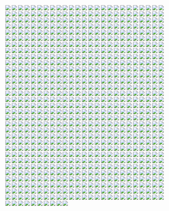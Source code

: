 
![](https://icanig.org/pro-study-packs/projects/SFM/SFM_Page_001.jpg)
![](https://icanig.org/pro-study-packs/projects/SFM/SFM_Page_002.jpg)
![](https://icanig.org/pro-study-packs/projects/SFM/SFM_Page_003.jpg)
![](https://icanig.org/pro-study-packs/projects/SFM/SFM_Page_004.jpg)
![](https://icanig.org/pro-study-packs/projects/SFM/SFM_Page_005.jpg)
![](https://icanig.org/pro-study-packs/projects/SFM/SFM_Page_006.jpg)
![](https://icanig.org/pro-study-packs/projects/SFM/SFM_Page_007.jpg)
![](https://icanig.org/pro-study-packs/projects/SFM/SFM_Page_008.jpg)
![](https://icanig.org/pro-study-packs/projects/SFM/SFM_Page_009.jpg)
![](https://icanig.org/pro-study-packs/projects/SFM/SFM_Page_010.jpg)
![](https://icanig.org/pro-study-packs/projects/SFM/SFM_Page_011.jpg)
![](https://icanig.org/pro-study-packs/projects/SFM/SFM_Page_012.jpg)
![](https://icanig.org/pro-study-packs/projects/SFM/SFM_Page_013.jpg)
![](https://icanig.org/pro-study-packs/projects/SFM/SFM_Page_014.jpg)
![](https://icanig.org/pro-study-packs/projects/SFM/SFM_Page_015.jpg)
![](https://icanig.org/pro-study-packs/projects/SFM/SFM_Page_016.jpg)
![](https://icanig.org/pro-study-packs/projects/SFM/SFM_Page_017.jpg)
![](https://icanig.org/pro-study-packs/projects/SFM/SFM_Page_018.jpg)
![](https://icanig.org/pro-study-packs/projects/SFM/SFM_Page_019.jpg)
![](https://icanig.org/pro-study-packs/projects/SFM/SFM_Page_020.jpg)
![](https://icanig.org/pro-study-packs/projects/SFM/SFM_Page_021.jpg)
![](https://icanig.org/pro-study-packs/projects/SFM/SFM_Page_022.jpg)
![](https://icanig.org/pro-study-packs/projects/SFM/SFM_Page_023.jpg)
![](https://icanig.org/pro-study-packs/projects/SFM/SFM_Page_024.jpg)
![](https://icanig.org/pro-study-packs/projects/SFM/SFM_Page_025.jpg)
![](https://icanig.org/pro-study-packs/projects/SFM/SFM_Page_026.jpg)
![](https://icanig.org/pro-study-packs/projects/SFM/SFM_Page_027.jpg)
![](https://icanig.org/pro-study-packs/projects/SFM/SFM_Page_028.jpg)
![](https://icanig.org/pro-study-packs/projects/SFM/SFM_Page_029.jpg)
![](https://icanig.org/pro-study-packs/projects/SFM/SFM_Page_030.jpg)
![](https://icanig.org/pro-study-packs/projects/SFM/SFM_Page_031.jpg)
![](https://icanig.org/pro-study-packs/projects/SFM/SFM_Page_032.jpg)
![](https://icanig.org/pro-study-packs/projects/SFM/SFM_Page_033.jpg)
![](https://icanig.org/pro-study-packs/projects/SFM/SFM_Page_034.jpg)
![](https://icanig.org/pro-study-packs/projects/SFM/SFM_Page_035.jpg)
![](https://icanig.org/pro-study-packs/projects/SFM/SFM_Page_036.jpg)
![](https://icanig.org/pro-study-packs/projects/SFM/SFM_Page_037.jpg)
![](https://icanig.org/pro-study-packs/projects/SFM/SFM_Page_038.jpg)
![](https://icanig.org/pro-study-packs/projects/SFM/SFM_Page_039.jpg)
![](https://icanig.org/pro-study-packs/projects/SFM/SFM_Page_040.jpg)
![](https://icanig.org/pro-study-packs/projects/SFM/SFM_Page_041.jpg)
![](https://icanig.org/pro-study-packs/projects/SFM/SFM_Page_042.jpg)
![](https://icanig.org/pro-study-packs/projects/SFM/SFM_Page_043.jpg)
![](https://icanig.org/pro-study-packs/projects/SFM/SFM_Page_044.jpg)
![](https://icanig.org/pro-study-packs/projects/SFM/SFM_Page_045.jpg)
![](https://icanig.org/pro-study-packs/projects/SFM/SFM_Page_046.jpg)
![](https://icanig.org/pro-study-packs/projects/SFM/SFM_Page_047.jpg)
![](https://icanig.org/pro-study-packs/projects/SFM/SFM_Page_048.jpg)
![](https://icanig.org/pro-study-packs/projects/SFM/SFM_Page_049.jpg)
![](https://icanig.org/pro-study-packs/projects/SFM/SFM_Page_050.jpg)
![](https://icanig.org/pro-study-packs/projects/SFM/SFM_Page_051.jpg)
![](https://icanig.org/pro-study-packs/projects/SFM/SFM_Page_052.jpg)
![](https://icanig.org/pro-study-packs/projects/SFM/SFM_Page_053.jpg)
![](https://icanig.org/pro-study-packs/projects/SFM/SFM_Page_054.jpg)
![](https://icanig.org/pro-study-packs/projects/SFM/SFM_Page_055.jpg)
![](https://icanig.org/pro-study-packs/projects/SFM/SFM_Page_056.jpg)
![](https://icanig.org/pro-study-packs/projects/SFM/SFM_Page_057.jpg)
![](https://icanig.org/pro-study-packs/projects/SFM/SFM_Page_058.jpg)
![](https://icanig.org/pro-study-packs/projects/SFM/SFM_Page_059.jpg)
![](https://icanig.org/pro-study-packs/projects/SFM/SFM_Page_060.jpg)
![](https://icanig.org/pro-study-packs/projects/SFM/SFM_Page_061.jpg)
![](https://icanig.org/pro-study-packs/projects/SFM/SFM_Page_062.jpg)
![](https://icanig.org/pro-study-packs/projects/SFM/SFM_Page_063.jpg)
![](https://icanig.org/pro-study-packs/projects/SFM/SFM_Page_064.jpg)
![](https://icanig.org/pro-study-packs/projects/SFM/SFM_Page_065.jpg)
![](https://icanig.org/pro-study-packs/projects/SFM/SFM_Page_066.jpg)
![](https://icanig.org/pro-study-packs/projects/SFM/SFM_Page_067.jpg)
![](https://icanig.org/pro-study-packs/projects/SFM/SFM_Page_068.jpg)
![](https://icanig.org/pro-study-packs/projects/SFM/SFM_Page_069.jpg)
![](https://icanig.org/pro-study-packs/projects/SFM/SFM_Page_070.jpg)
![](https://icanig.org/pro-study-packs/projects/SFM/SFM_Page_071.jpg)
![](https://icanig.org/pro-study-packs/projects/SFM/SFM_Page_072.jpg)
![](https://icanig.org/pro-study-packs/projects/SFM/SFM_Page_073.jpg)
![](https://icanig.org/pro-study-packs/projects/SFM/SFM_Page_074.jpg)
![](https://icanig.org/pro-study-packs/projects/SFM/SFM_Page_075.jpg)
![](https://icanig.org/pro-study-packs/projects/SFM/SFM_Page_076.jpg)
![](https://icanig.org/pro-study-packs/projects/SFM/SFM_Page_077.jpg)
![](https://icanig.org/pro-study-packs/projects/SFM/SFM_Page_078.jpg)
![](https://icanig.org/pro-study-packs/projects/SFM/SFM_Page_079.jpg)
![](https://icanig.org/pro-study-packs/projects/SFM/SFM_Page_080.jpg)
![](https://icanig.org/pro-study-packs/projects/SFM/SFM_Page_081.jpg)
![](https://icanig.org/pro-study-packs/projects/SFM/SFM_Page_082.jpg)
![](https://icanig.org/pro-study-packs/projects/SFM/SFM_Page_083.jpg)
![](https://icanig.org/pro-study-packs/projects/SFM/SFM_Page_084.jpg)
![](https://icanig.org/pro-study-packs/projects/SFM/SFM_Page_085.jpg)
![](https://icanig.org/pro-study-packs/projects/SFM/SFM_Page_086.jpg)
![](https://icanig.org/pro-study-packs/projects/SFM/SFM_Page_087.jpg)
![](https://icanig.org/pro-study-packs/projects/SFM/SFM_Page_088.jpg)
![](https://icanig.org/pro-study-packs/projects/SFM/SFM_Page_089.jpg)
![](https://icanig.org/pro-study-packs/projects/SFM/SFM_Page_090.jpg)
![](https://icanig.org/pro-study-packs/projects/SFM/SFM_Page_091.jpg)
![](https://icanig.org/pro-study-packs/projects/SFM/SFM_Page_092.jpg)
![](https://icanig.org/pro-study-packs/projects/SFM/SFM_Page_093.jpg)
![](https://icanig.org/pro-study-packs/projects/SFM/SFM_Page_094.jpg)
![](https://icanig.org/pro-study-packs/projects/SFM/SFM_Page_095.jpg)
![](https://icanig.org/pro-study-packs/projects/SFM/SFM_Page_096.jpg)
![](https://icanig.org/pro-study-packs/projects/SFM/SFM_Page_097.jpg)
![](https://icanig.org/pro-study-packs/projects/SFM/SFM_Page_098.jpg)
![](https://icanig.org/pro-study-packs/projects/SFM/SFM_Page_099.jpg)
![](https://icanig.org/pro-study-packs/projects/SFM/SFM_Page_100.jpg)
![](https://icanig.org/pro-study-packs/projects/SFM/SFM_Page_101.jpg)
![](https://icanig.org/pro-study-packs/projects/SFM/SFM_Page_102.jpg)
![](https://icanig.org/pro-study-packs/projects/SFM/SFM_Page_103.jpg)
![](https://icanig.org/pro-study-packs/projects/SFM/SFM_Page_104.jpg)
![](https://icanig.org/pro-study-packs/projects/SFM/SFM_Page_105.jpg)
![](https://icanig.org/pro-study-packs/projects/SFM/SFM_Page_106.jpg)
![](https://icanig.org/pro-study-packs/projects/SFM/SFM_Page_107.jpg)
![](https://icanig.org/pro-study-packs/projects/SFM/SFM_Page_108.jpg)
![](https://icanig.org/pro-study-packs/projects/SFM/SFM_Page_109.jpg)
![](https://icanig.org/pro-study-packs/projects/SFM/SFM_Page_110.jpg)
![](https://icanig.org/pro-study-packs/projects/SFM/SFM_Page_111.jpg)
![](https://icanig.org/pro-study-packs/projects/SFM/SFM_Page_112.jpg)
![](https://icanig.org/pro-study-packs/projects/SFM/SFM_Page_113.jpg)
![](https://icanig.org/pro-study-packs/projects/SFM/SFM_Page_114.jpg)
![](https://icanig.org/pro-study-packs/projects/SFM/SFM_Page_115.jpg)
![](https://icanig.org/pro-study-packs/projects/SFM/SFM_Page_116.jpg)
![](https://icanig.org/pro-study-packs/projects/SFM/SFM_Page_117.jpg)
![](https://icanig.org/pro-study-packs/projects/SFM/SFM_Page_118.jpg)
![](https://icanig.org/pro-study-packs/projects/SFM/SFM_Page_119.jpg)
![](https://icanig.org/pro-study-packs/projects/SFM/SFM_Page_120.jpg)
![](https://icanig.org/pro-study-packs/projects/SFM/SFM_Page_121.jpg)
![](https://icanig.org/pro-study-packs/projects/SFM/SFM_Page_122.jpg)
![](https://icanig.org/pro-study-packs/projects/SFM/SFM_Page_123.jpg)
![](https://icanig.org/pro-study-packs/projects/SFM/SFM_Page_124.jpg)
![](https://icanig.org/pro-study-packs/projects/SFM/SFM_Page_125.jpg)
![](https://icanig.org/pro-study-packs/projects/SFM/SFM_Page_126.jpg)
![](https://icanig.org/pro-study-packs/projects/SFM/SFM_Page_127.jpg)
![](https://icanig.org/pro-study-packs/projects/SFM/SFM_Page_128.jpg)
![](https://icanig.org/pro-study-packs/projects/SFM/SFM_Page_129.jpg)
![](https://icanig.org/pro-study-packs/projects/SFM/SFM_Page_130.jpg)
![](https://icanig.org/pro-study-packs/projects/SFM/SFM_Page_131.jpg)
![](https://icanig.org/pro-study-packs/projects/SFM/SFM_Page_132.jpg)
![](https://icanig.org/pro-study-packs/projects/SFM/SFM_Page_133.jpg)
![](https://icanig.org/pro-study-packs/projects/SFM/SFM_Page_134.jpg)
![](https://icanig.org/pro-study-packs/projects/SFM/SFM_Page_135.jpg)
![](https://icanig.org/pro-study-packs/projects/SFM/SFM_Page_136.jpg)
![](https://icanig.org/pro-study-packs/projects/SFM/SFM_Page_137.jpg)
![](https://icanig.org/pro-study-packs/projects/SFM/SFM_Page_138.jpg)
![](https://icanig.org/pro-study-packs/projects/SFM/SFM_Page_139.jpg)
![](https://icanig.org/pro-study-packs/projects/SFM/SFM_Page_140.jpg)
![](https://icanig.org/pro-study-packs/projects/SFM/SFM_Page_141.jpg)
![](https://icanig.org/pro-study-packs/projects/SFM/SFM_Page_142.jpg)
![](https://icanig.org/pro-study-packs/projects/SFM/SFM_Page_143.jpg)
![](https://icanig.org/pro-study-packs/projects/SFM/SFM_Page_144.jpg)
![](https://icanig.org/pro-study-packs/projects/SFM/SFM_Page_145.jpg)
![](https://icanig.org/pro-study-packs/projects/SFM/SFM_Page_146.jpg)
![](https://icanig.org/pro-study-packs/projects/SFM/SFM_Page_147.jpg)
![](https://icanig.org/pro-study-packs/projects/SFM/SFM_Page_148.jpg)
![](https://icanig.org/pro-study-packs/projects/SFM/SFM_Page_149.jpg)
![](https://icanig.org/pro-study-packs/projects/SFM/SFM_Page_150.jpg)
![](https://icanig.org/pro-study-packs/projects/SFM/SFM_Page_151.jpg)
![](https://icanig.org/pro-study-packs/projects/SFM/SFM_Page_152.jpg)
![](https://icanig.org/pro-study-packs/projects/SFM/SFM_Page_153.jpg)
![](https://icanig.org/pro-study-packs/projects/SFM/SFM_Page_154.jpg)
![](https://icanig.org/pro-study-packs/projects/SFM/SFM_Page_155.jpg)
![](https://icanig.org/pro-study-packs/projects/SFM/SFM_Page_156.jpg)
![](https://icanig.org/pro-study-packs/projects/SFM/SFM_Page_157.jpg)
![](https://icanig.org/pro-study-packs/projects/SFM/SFM_Page_158.jpg)
![](https://icanig.org/pro-study-packs/projects/SFM/SFM_Page_159.jpg)
![](https://icanig.org/pro-study-packs/projects/SFM/SFM_Page_160.jpg)
![](https://icanig.org/pro-study-packs/projects/SFM/SFM_Page_161.jpg)
![](https://icanig.org/pro-study-packs/projects/SFM/SFM_Page_162.jpg)
![](https://icanig.org/pro-study-packs/projects/SFM/SFM_Page_163.jpg)
![](https://icanig.org/pro-study-packs/projects/SFM/SFM_Page_164.jpg)
![](https://icanig.org/pro-study-packs/projects/SFM/SFM_Page_165.jpg)
![](https://icanig.org/pro-study-packs/projects/SFM/SFM_Page_166.jpg)
![](https://icanig.org/pro-study-packs/projects/SFM/SFM_Page_167.jpg)
![](https://icanig.org/pro-study-packs/projects/SFM/SFM_Page_168.jpg)
![](https://icanig.org/pro-study-packs/projects/SFM/SFM_Page_169.jpg)
![](https://icanig.org/pro-study-packs/projects/SFM/SFM_Page_170.jpg)
![](https://icanig.org/pro-study-packs/projects/SFM/SFM_Page_171.jpg)
![](https://icanig.org/pro-study-packs/projects/SFM/SFM_Page_172.jpg)
![](https://icanig.org/pro-study-packs/projects/SFM/SFM_Page_173.jpg)
![](https://icanig.org/pro-study-packs/projects/SFM/SFM_Page_174.jpg)
![](https://icanig.org/pro-study-packs/projects/SFM/SFM_Page_175.jpg)
![](https://icanig.org/pro-study-packs/projects/SFM/SFM_Page_176.jpg)
![](https://icanig.org/pro-study-packs/projects/SFM/SFM_Page_177.jpg)
![](https://icanig.org/pro-study-packs/projects/SFM/SFM_Page_178.jpg)
![](https://icanig.org/pro-study-packs/projects/SFM/SFM_Page_179.jpg)
![](https://icanig.org/pro-study-packs/projects/SFM/SFM_Page_180.jpg)
![](https://icanig.org/pro-study-packs/projects/SFM/SFM_Page_181.jpg)
![](https://icanig.org/pro-study-packs/projects/SFM/SFM_Page_182.jpg)
![](https://icanig.org/pro-study-packs/projects/SFM/SFM_Page_183.jpg)
![](https://icanig.org/pro-study-packs/projects/SFM/SFM_Page_184.jpg)
![](https://icanig.org/pro-study-packs/projects/SFM/SFM_Page_185.jpg)
![](https://icanig.org/pro-study-packs/projects/SFM/SFM_Page_186.jpg)
![](https://icanig.org/pro-study-packs/projects/SFM/SFM_Page_187.jpg)
![](https://icanig.org/pro-study-packs/projects/SFM/SFM_Page_188.jpg)
![](https://icanig.org/pro-study-packs/projects/SFM/SFM_Page_189.jpg)
![](https://icanig.org/pro-study-packs/projects/SFM/SFM_Page_190.jpg)
![](https://icanig.org/pro-study-packs/projects/SFM/SFM_Page_191.jpg)
![](https://icanig.org/pro-study-packs/projects/SFM/SFM_Page_192.jpg)
![](https://icanig.org/pro-study-packs/projects/SFM/SFM_Page_193.jpg)
![](https://icanig.org/pro-study-packs/projects/SFM/SFM_Page_194.jpg)
![](https://icanig.org/pro-study-packs/projects/SFM/SFM_Page_195.jpg)
![](https://icanig.org/pro-study-packs/projects/SFM/SFM_Page_196.jpg)
![](https://icanig.org/pro-study-packs/projects/SFM/SFM_Page_197.jpg)
![](https://icanig.org/pro-study-packs/projects/SFM/SFM_Page_198.jpg)
![](https://icanig.org/pro-study-packs/projects/SFM/SFM_Page_199.jpg)
![](https://icanig.org/pro-study-packs/projects/SFM/SFM_Page_200.jpg)
![](https://icanig.org/pro-study-packs/projects/SFM/SFM_Page_201.jpg)
![](https://icanig.org/pro-study-packs/projects/SFM/SFM_Page_202.jpg)
![](https://icanig.org/pro-study-packs/projects/SFM/SFM_Page_203.jpg)
![](https://icanig.org/pro-study-packs/projects/SFM/SFM_Page_204.jpg)
![](https://icanig.org/pro-study-packs/projects/SFM/SFM_Page_205.jpg)
![](https://icanig.org/pro-study-packs/projects/SFM/SFM_Page_206.jpg)
![](https://icanig.org/pro-study-packs/projects/SFM/SFM_Page_207.jpg)
![](https://icanig.org/pro-study-packs/projects/SFM/SFM_Page_208.jpg)
![](https://icanig.org/pro-study-packs/projects/SFM/SFM_Page_209.jpg)
![](https://icanig.org/pro-study-packs/projects/SFM/SFM_Page_210.jpg)
![](https://icanig.org/pro-study-packs/projects/SFM/SFM_Page_211.jpg)
![](https://icanig.org/pro-study-packs/projects/SFM/SFM_Page_212.jpg)
![](https://icanig.org/pro-study-packs/projects/SFM/SFM_Page_213.jpg)
![](https://icanig.org/pro-study-packs/projects/SFM/SFM_Page_214.jpg)
![](https://icanig.org/pro-study-packs/projects/SFM/SFM_Page_215.jpg)
![](https://icanig.org/pro-study-packs/projects/SFM/SFM_Page_216.jpg)
![](https://icanig.org/pro-study-packs/projects/SFM/SFM_Page_217.jpg)
![](https://icanig.org/pro-study-packs/projects/SFM/SFM_Page_218.jpg)
![](https://icanig.org/pro-study-packs/projects/SFM/SFM_Page_219.jpg)
![](https://icanig.org/pro-study-packs/projects/SFM/SFM_Page_220.jpg)
![](https://icanig.org/pro-study-packs/projects/SFM/SFM_Page_221.jpg)
![](https://icanig.org/pro-study-packs/projects/SFM/SFM_Page_222.jpg)
![](https://icanig.org/pro-study-packs/projects/SFM/SFM_Page_223.jpg)
![](https://icanig.org/pro-study-packs/projects/SFM/SFM_Page_224.jpg)
![](https://icanig.org/pro-study-packs/projects/SFM/SFM_Page_225.jpg)
![](https://icanig.org/pro-study-packs/projects/SFM/SFM_Page_226.jpg)
![](https://icanig.org/pro-study-packs/projects/SFM/SFM_Page_227.jpg)
![](https://icanig.org/pro-study-packs/projects/SFM/SFM_Page_228.jpg)
![](https://icanig.org/pro-study-packs/projects/SFM/SFM_Page_229.jpg)
![](https://icanig.org/pro-study-packs/projects/SFM/SFM_Page_230.jpg)
![](https://icanig.org/pro-study-packs/projects/SFM/SFM_Page_231.jpg)
![](https://icanig.org/pro-study-packs/projects/SFM/SFM_Page_232.jpg)
![](https://icanig.org/pro-study-packs/projects/SFM/SFM_Page_233.jpg)
![](https://icanig.org/pro-study-packs/projects/SFM/SFM_Page_234.jpg)
![](https://icanig.org/pro-study-packs/projects/SFM/SFM_Page_235.jpg)
![](https://icanig.org/pro-study-packs/projects/SFM/SFM_Page_236.jpg)
![](https://icanig.org/pro-study-packs/projects/SFM/SFM_Page_237.jpg)
![](https://icanig.org/pro-study-packs/projects/SFM/SFM_Page_238.jpg)
![](https://icanig.org/pro-study-packs/projects/SFM/SFM_Page_239.jpg)
![](https://icanig.org/pro-study-packs/projects/SFM/SFM_Page_240.jpg)
![](https://icanig.org/pro-study-packs/projects/SFM/SFM_Page_241.jpg)
![](https://icanig.org/pro-study-packs/projects/SFM/SFM_Page_242.jpg)
![](https://icanig.org/pro-study-packs/projects/SFM/SFM_Page_243.jpg)
![](https://icanig.org/pro-study-packs/projects/SFM/SFM_Page_244.jpg)
![](https://icanig.org/pro-study-packs/projects/SFM/SFM_Page_245.jpg)
![](https://icanig.org/pro-study-packs/projects/SFM/SFM_Page_246.jpg)
![](https://icanig.org/pro-study-packs/projects/SFM/SFM_Page_247.jpg)
![](https://icanig.org/pro-study-packs/projects/SFM/SFM_Page_248.jpg)
![](https://icanig.org/pro-study-packs/projects/SFM/SFM_Page_249.jpg)
![](https://icanig.org/pro-study-packs/projects/SFM/SFM_Page_250.jpg)
![](https://icanig.org/pro-study-packs/projects/SFM/SFM_Page_251.jpg)
![](https://icanig.org/pro-study-packs/projects/SFM/SFM_Page_252.jpg)
![](https://icanig.org/pro-study-packs/projects/SFM/SFM_Page_253.jpg)
![](https://icanig.org/pro-study-packs/projects/SFM/SFM_Page_254.jpg)
![](https://icanig.org/pro-study-packs/projects/SFM/SFM_Page_255.jpg)
![](https://icanig.org/pro-study-packs/projects/SFM/SFM_Page_256.jpg)
![](https://icanig.org/pro-study-packs/projects/SFM/SFM_Page_257.jpg)
![](https://icanig.org/pro-study-packs/projects/SFM/SFM_Page_258.jpg)
![](https://icanig.org/pro-study-packs/projects/SFM/SFM_Page_259.jpg)
![](https://icanig.org/pro-study-packs/projects/SFM/SFM_Page_260.jpg)
![](https://icanig.org/pro-study-packs/projects/SFM/SFM_Page_261.jpg)
![](https://icanig.org/pro-study-packs/projects/SFM/SFM_Page_262.jpg)
![](https://icanig.org/pro-study-packs/projects/SFM/SFM_Page_263.jpg)
![](https://icanig.org/pro-study-packs/projects/SFM/SFM_Page_264.jpg)
![](https://icanig.org/pro-study-packs/projects/SFM/SFM_Page_265.jpg)
![](https://icanig.org/pro-study-packs/projects/SFM/SFM_Page_266.jpg)
![](https://icanig.org/pro-study-packs/projects/SFM/SFM_Page_267.jpg)
![](https://icanig.org/pro-study-packs/projects/SFM/SFM_Page_268.jpg)
![](https://icanig.org/pro-study-packs/projects/SFM/SFM_Page_269.jpg)
![](https://icanig.org/pro-study-packs/projects/SFM/SFM_Page_270.jpg)
![](https://icanig.org/pro-study-packs/projects/SFM/SFM_Page_271.jpg)
![](https://icanig.org/pro-study-packs/projects/SFM/SFM_Page_272.jpg)
![](https://icanig.org/pro-study-packs/projects/SFM/SFM_Page_273.jpg)
![](https://icanig.org/pro-study-packs/projects/SFM/SFM_Page_274.jpg)
![](https://icanig.org/pro-study-packs/projects/SFM/SFM_Page_275.jpg)
![](https://icanig.org/pro-study-packs/projects/SFM/SFM_Page_276.jpg)
![](https://icanig.org/pro-study-packs/projects/SFM/SFM_Page_277.jpg)
![](https://icanig.org/pro-study-packs/projects/SFM/SFM_Page_278.jpg)
![](https://icanig.org/pro-study-packs/projects/SFM/SFM_Page_279.jpg)
![](https://icanig.org/pro-study-packs/projects/SFM/SFM_Page_280.jpg)
![](https://icanig.org/pro-study-packs/projects/SFM/SFM_Page_281.jpg)
![](https://icanig.org/pro-study-packs/projects/SFM/SFM_Page_282.jpg)
![](https://icanig.org/pro-study-packs/projects/SFM/SFM_Page_283.jpg)
![](https://icanig.org/pro-study-packs/projects/SFM/SFM_Page_284.jpg)
![](https://icanig.org/pro-study-packs/projects/SFM/SFM_Page_285.jpg)
![](https://icanig.org/pro-study-packs/projects/SFM/SFM_Page_286.jpg)
![](https://icanig.org/pro-study-packs/projects/SFM/SFM_Page_287.jpg)
![](https://icanig.org/pro-study-packs/projects/SFM/SFM_Page_288.jpg)
![](https://icanig.org/pro-study-packs/projects/SFM/SFM_Page_289.jpg)
![](https://icanig.org/pro-study-packs/projects/SFM/SFM_Page_290.jpg)
![](https://icanig.org/pro-study-packs/projects/SFM/SFM_Page_291.jpg)
![](https://icanig.org/pro-study-packs/projects/SFM/SFM_Page_292.jpg)
![](https://icanig.org/pro-study-packs/projects/SFM/SFM_Page_293.jpg)
![](https://icanig.org/pro-study-packs/projects/SFM/SFM_Page_294.jpg)
![](https://icanig.org/pro-study-packs/projects/SFM/SFM_Page_295.jpg)
![](https://icanig.org/pro-study-packs/projects/SFM/SFM_Page_296.jpg)
![](https://icanig.org/pro-study-packs/projects/SFM/SFM_Page_297.jpg)
![](https://icanig.org/pro-study-packs/projects/SFM/SFM_Page_298.jpg)
![](https://icanig.org/pro-study-packs/projects/SFM/SFM_Page_299.jpg)
![](https://icanig.org/pro-study-packs/projects/SFM/SFM_Page_300.jpg)
![](https://icanig.org/pro-study-packs/projects/SFM/SFM_Page_301.jpg)
![](https://icanig.org/pro-study-packs/projects/SFM/SFM_Page_302.jpg)
![](https://icanig.org/pro-study-packs/projects/SFM/SFM_Page_303.jpg)
![](https://icanig.org/pro-study-packs/projects/SFM/SFM_Page_304.jpg)
![](https://icanig.org/pro-study-packs/projects/SFM/SFM_Page_305.jpg)
![](https://icanig.org/pro-study-packs/projects/SFM/SFM_Page_306.jpg)
![](https://icanig.org/pro-study-packs/projects/SFM/SFM_Page_307.jpg)
![](https://icanig.org/pro-study-packs/projects/SFM/SFM_Page_308.jpg)
![](https://icanig.org/pro-study-packs/projects/SFM/SFM_Page_309.jpg)
![](https://icanig.org/pro-study-packs/projects/SFM/SFM_Page_310.jpg)
![](https://icanig.org/pro-study-packs/projects/SFM/SFM_Page_311.jpg)
![](https://icanig.org/pro-study-packs/projects/SFM/SFM_Page_312.jpg)
![](https://icanig.org/pro-study-packs/projects/SFM/SFM_Page_313.jpg)
![](https://icanig.org/pro-study-packs/projects/SFM/SFM_Page_314.jpg)
![](https://icanig.org/pro-study-packs/projects/SFM/SFM_Page_315.jpg)
![](https://icanig.org/pro-study-packs/projects/SFM/SFM_Page_316.jpg)
![](https://icanig.org/pro-study-packs/projects/SFM/SFM_Page_317.jpg)
![](https://icanig.org/pro-study-packs/projects/SFM/SFM_Page_318.jpg)
![](https://icanig.org/pro-study-packs/projects/SFM/SFM_Page_319.jpg)
![](https://icanig.org/pro-study-packs/projects/SFM/SFM_Page_320.jpg)
![](https://icanig.org/pro-study-packs/projects/SFM/SFM_Page_321.jpg)
![](https://icanig.org/pro-study-packs/projects/SFM/SFM_Page_322.jpg)
![](https://icanig.org/pro-study-packs/projects/SFM/SFM_Page_323.jpg)
![](https://icanig.org/pro-study-packs/projects/SFM/SFM_Page_324.jpg)
![](https://icanig.org/pro-study-packs/projects/SFM/SFM_Page_325.jpg)
![](https://icanig.org/pro-study-packs/projects/SFM/SFM_Page_326.jpg)
![](https://icanig.org/pro-study-packs/projects/SFM/SFM_Page_327.jpg)
![](https://icanig.org/pro-study-packs/projects/SFM/SFM_Page_328.jpg)
![](https://icanig.org/pro-study-packs/projects/SFM/SFM_Page_329.jpg)
![](https://icanig.org/pro-study-packs/projects/SFM/SFM_Page_330.jpg)
![](https://icanig.org/pro-study-packs/projects/SFM/SFM_Page_331.jpg)
![](https://icanig.org/pro-study-packs/projects/SFM/SFM_Page_332.jpg)
![](https://icanig.org/pro-study-packs/projects/SFM/SFM_Page_333.jpg)
![](https://icanig.org/pro-study-packs/projects/SFM/SFM_Page_334.jpg)
![](https://icanig.org/pro-study-packs/projects/SFM/SFM_Page_335.jpg)
![](https://icanig.org/pro-study-packs/projects/SFM/SFM_Page_336.jpg)
![](https://icanig.org/pro-study-packs/projects/SFM/SFM_Page_337.jpg)
![](https://icanig.org/pro-study-packs/projects/SFM/SFM_Page_338.jpg)
![](https://icanig.org/pro-study-packs/projects/SFM/SFM_Page_339.jpg)
![](https://icanig.org/pro-study-packs/projects/SFM/SFM_Page_340.jpg)
![](https://icanig.org/pro-study-packs/projects/SFM/SFM_Page_341.jpg)
![](https://icanig.org/pro-study-packs/projects/SFM/SFM_Page_342.jpg)
![](https://icanig.org/pro-study-packs/projects/SFM/SFM_Page_343.jpg)
![](https://icanig.org/pro-study-packs/projects/SFM/SFM_Page_344.jpg)
![](https://icanig.org/pro-study-packs/projects/SFM/SFM_Page_345.jpg)
![](https://icanig.org/pro-study-packs/projects/SFM/SFM_Page_346.jpg)
![](https://icanig.org/pro-study-packs/projects/SFM/SFM_Page_347.jpg)
![](https://icanig.org/pro-study-packs/projects/SFM/SFM_Page_348.jpg)
![](https://icanig.org/pro-study-packs/projects/SFM/SFM_Page_349.jpg)
![](https://icanig.org/pro-study-packs/projects/SFM/SFM_Page_350.jpg)
![](https://icanig.org/pro-study-packs/projects/SFM/SFM_Page_351.jpg)
![](https://icanig.org/pro-study-packs/projects/SFM/SFM_Page_352.jpg)
![](https://icanig.org/pro-study-packs/projects/SFM/SFM_Page_353.jpg)
![](https://icanig.org/pro-study-packs/projects/SFM/SFM_Page_354.jpg)
![](https://icanig.org/pro-study-packs/projects/SFM/SFM_Page_355.jpg)
![](https://icanig.org/pro-study-packs/projects/SFM/SFM_Page_356.jpg)
![](https://icanig.org/pro-study-packs/projects/SFM/SFM_Page_357.jpg)
![](https://icanig.org/pro-study-packs/projects/SFM/SFM_Page_358.jpg)
![](https://icanig.org/pro-study-packs/projects/SFM/SFM_Page_359.jpg)
![](https://icanig.org/pro-study-packs/projects/SFM/SFM_Page_360.jpg)
![](https://icanig.org/pro-study-packs/projects/SFM/SFM_Page_361.jpg)
![](https://icanig.org/pro-study-packs/projects/SFM/SFM_Page_362.jpg)
![](https://icanig.org/pro-study-packs/projects/SFM/SFM_Page_363.jpg)
![](https://icanig.org/pro-study-packs/projects/SFM/SFM_Page_364.jpg)
![](https://icanig.org/pro-study-packs/projects/SFM/SFM_Page_365.jpg)
![](https://icanig.org/pro-study-packs/projects/SFM/SFM_Page_366.jpg)
![](https://icanig.org/pro-study-packs/projects/SFM/SFM_Page_367.jpg)
![](https://icanig.org/pro-study-packs/projects/SFM/SFM_Page_368.jpg)
![](https://icanig.org/pro-study-packs/projects/SFM/SFM_Page_369.jpg)
![](https://icanig.org/pro-study-packs/projects/SFM/SFM_Page_370.jpg)
![](https://icanig.org/pro-study-packs/projects/SFM/SFM_Page_371.jpg)
![](https://icanig.org/pro-study-packs/projects/SFM/SFM_Page_372.jpg)
![](https://icanig.org/pro-study-packs/projects/SFM/SFM_Page_373.jpg)
![](https://icanig.org/pro-study-packs/projects/SFM/SFM_Page_374.jpg)
![](https://icanig.org/pro-study-packs/projects/SFM/SFM_Page_375.jpg)
![](https://icanig.org/pro-study-packs/projects/SFM/SFM_Page_376.jpg)
![](https://icanig.org/pro-study-packs/projects/SFM/SFM_Page_377.jpg)
![](https://icanig.org/pro-study-packs/projects/SFM/SFM_Page_378.jpg)
![](https://icanig.org/pro-study-packs/projects/SFM/SFM_Page_379.jpg)
![](https://icanig.org/pro-study-packs/projects/SFM/SFM_Page_380.jpg)
![](https://icanig.org/pro-study-packs/projects/SFM/SFM_Page_381.jpg)
![](https://icanig.org/pro-study-packs/projects/SFM/SFM_Page_382.jpg)
![](https://icanig.org/pro-study-packs/projects/SFM/SFM_Page_383.jpg)
![](https://icanig.org/pro-study-packs/projects/SFM/SFM_Page_384.jpg)
![](https://icanig.org/pro-study-packs/projects/SFM/SFM_Page_385.jpg)
![](https://icanig.org/pro-study-packs/projects/SFM/SFM_Page_386.jpg)
![](https://icanig.org/pro-study-packs/projects/SFM/SFM_Page_387.jpg)
![](https://icanig.org/pro-study-packs/projects/SFM/SFM_Page_388.jpg)
![](https://icanig.org/pro-study-packs/projects/SFM/SFM_Page_389.jpg)
![](https://icanig.org/pro-study-packs/projects/SFM/SFM_Page_390.jpg)
![](https://icanig.org/pro-study-packs/projects/SFM/SFM_Page_391.jpg)
![](https://icanig.org/pro-study-packs/projects/SFM/SFM_Page_392.jpg)
![](https://icanig.org/pro-study-packs/projects/SFM/SFM_Page_393.jpg)
![](https://icanig.org/pro-study-packs/projects/SFM/SFM_Page_394.jpg)
![](https://icanig.org/pro-study-packs/projects/SFM/SFM_Page_395.jpg)
![](https://icanig.org/pro-study-packs/projects/SFM/SFM_Page_396.jpg)
![](https://icanig.org/pro-study-packs/projects/SFM/SFM_Page_397.jpg)
![](https://icanig.org/pro-study-packs/projects/SFM/SFM_Page_398.jpg)
![](https://icanig.org/pro-study-packs/projects/SFM/SFM_Page_399.jpg)
![](https://icanig.org/pro-study-packs/projects/SFM/SFM_Page_400.jpg)
![](https://icanig.org/pro-study-packs/projects/SFM/SFM_Page_401.jpg)
![](https://icanig.org/pro-study-packs/projects/SFM/SFM_Page_402.jpg)
![](https://icanig.org/pro-study-packs/projects/SFM/SFM_Page_403.jpg)
![](https://icanig.org/pro-study-packs/projects/SFM/SFM_Page_404.jpg)
![](https://icanig.org/pro-study-packs/projects/SFM/SFM_Page_405.jpg)
![](https://icanig.org/pro-study-packs/projects/SFM/SFM_Page_406.jpg)
![](https://icanig.org/pro-study-packs/projects/SFM/SFM_Page_407.jpg)
![](https://icanig.org/pro-study-packs/projects/SFM/SFM_Page_408.jpg)
![](https://icanig.org/pro-study-packs/projects/SFM/SFM_Page_409.jpg)
![](https://icanig.org/pro-study-packs/projects/SFM/SFM_Page_410.jpg)
![](https://icanig.org/pro-study-packs/projects/SFM/SFM_Page_411.jpg)
![](https://icanig.org/pro-study-packs/projects/SFM/SFM_Page_412.jpg)
![](https://icanig.org/pro-study-packs/projects/SFM/SFM_Page_413.jpg)
![](https://icanig.org/pro-study-packs/projects/SFM/SFM_Page_414.jpg)
![](https://icanig.org/pro-study-packs/projects/SFM/SFM_Page_415.jpg)
![](https://icanig.org/pro-study-packs/projects/SFM/SFM_Page_416.jpg)
![](https://icanig.org/pro-study-packs/projects/SFM/SFM_Page_417.jpg)
![](https://icanig.org/pro-study-packs/projects/SFM/SFM_Page_418.jpg)
![](https://icanig.org/pro-study-packs/projects/SFM/SFM_Page_419.jpg)
![](https://icanig.org/pro-study-packs/projects/SFM/SFM_Page_420.jpg)
![](https://icanig.org/pro-study-packs/projects/SFM/SFM_Page_421.jpg)
![](https://icanig.org/pro-study-packs/projects/SFM/SFM_Page_422.jpg)
![](https://icanig.org/pro-study-packs/projects/SFM/SFM_Page_423.jpg)
![](https://icanig.org/pro-study-packs/projects/SFM/SFM_Page_424.jpg)
![](https://icanig.org/pro-study-packs/projects/SFM/SFM_Page_425.jpg)
![](https://icanig.org/pro-study-packs/projects/SFM/SFM_Page_426.jpg)
![](https://icanig.org/pro-study-packs/projects/SFM/SFM_Page_427.jpg)
![](https://icanig.org/pro-study-packs/projects/SFM/SFM_Page_428.jpg)
![](https://icanig.org/pro-study-packs/projects/SFM/SFM_Page_429.jpg)
![](https://icanig.org/pro-study-packs/projects/SFM/SFM_Page_430.jpg)
![](https://icanig.org/pro-study-packs/projects/SFM/SFM_Page_431.jpg)
![](https://icanig.org/pro-study-packs/projects/SFM/SFM_Page_432.jpg)
![](https://icanig.org/pro-study-packs/projects/SFM/SFM_Page_433.jpg)
![](https://icanig.org/pro-study-packs/projects/SFM/SFM_Page_434.jpg)
![](https://icanig.org/pro-study-packs/projects/SFM/SFM_Page_435.jpg)
![](https://icanig.org/pro-study-packs/projects/SFM/SFM_Page_436.jpg)
![](https://icanig.org/pro-study-packs/projects/SFM/SFM_Page_437.jpg)
![](https://icanig.org/pro-study-packs/projects/SFM/SFM_Page_438.jpg)
![](https://icanig.org/pro-study-packs/projects/SFM/SFM_Page_439.jpg)
![](https://icanig.org/pro-study-packs/projects/SFM/SFM_Page_440.jpg)
![](https://icanig.org/pro-study-packs/projects/SFM/SFM_Page_441.jpg)
![](https://icanig.org/pro-study-packs/projects/SFM/SFM_Page_442.jpg)
![](https://icanig.org/pro-study-packs/projects/SFM/SFM_Page_443.jpg)
![](https://icanig.org/pro-study-packs/projects/SFM/SFM_Page_444.jpg)
![](https://icanig.org/pro-study-packs/projects/SFM/SFM_Page_445.jpg)
![](https://icanig.org/pro-study-packs/projects/SFM/SFM_Page_446.jpg)
![](https://icanig.org/pro-study-packs/projects/SFM/SFM_Page_447.jpg)
![](https://icanig.org/pro-study-packs/projects/SFM/SFM_Page_448.jpg)
![](https://icanig.org/pro-study-packs/projects/SFM/SFM_Page_449.jpg)
![](https://icanig.org/pro-study-packs/projects/SFM/SFM_Page_450.jpg)
![](https://icanig.org/pro-study-packs/projects/SFM/SFM_Page_451.jpg)
![](https://icanig.org/pro-study-packs/projects/SFM/SFM_Page_452.jpg)
![](https://icanig.org/pro-study-packs/projects/SFM/SFM_Page_453.jpg)
![](https://icanig.org/pro-study-packs/projects/SFM/SFM_Page_454.jpg)
![](https://icanig.org/pro-study-packs/projects/SFM/SFM_Page_455.jpg)
![](https://icanig.org/pro-study-packs/projects/SFM/SFM_Page_456.jpg)
![](https://icanig.org/pro-study-packs/projects/SFM/SFM_Page_457.jpg)
![](https://icanig.org/pro-study-packs/projects/SFM/SFM_Page_458.jpg)
![](https://icanig.org/pro-study-packs/projects/SFM/SFM_Page_459.jpg)
![](https://icanig.org/pro-study-packs/projects/SFM/SFM_Page_460.jpg)
![](https://icanig.org/pro-study-packs/projects/SFM/SFM_Page_461.jpg)
![](https://icanig.org/pro-study-packs/projects/SFM/SFM_Page_462.jpg)
![](https://icanig.org/pro-study-packs/projects/SFM/SFM_Page_463.jpg)
![](https://icanig.org/pro-study-packs/projects/SFM/SFM_Page_464.jpg)
![](https://icanig.org/pro-study-packs/projects/SFM/SFM_Page_465.jpg)
![](https://icanig.org/pro-study-packs/projects/SFM/SFM_Page_466.jpg)
![](https://icanig.org/pro-study-packs/projects/SFM/SFM_Page_467.jpg)
![](https://icanig.org/pro-study-packs/projects/SFM/SFM_Page_468.jpg)
![](https://icanig.org/pro-study-packs/projects/SFM/SFM_Page_469.jpg)
![](https://icanig.org/pro-study-packs/projects/SFM/SFM_Page_470.jpg)
![](https://icanig.org/pro-study-packs/projects/SFM/SFM_Page_471.jpg)
![](https://icanig.org/pro-study-packs/projects/SFM/SFM_Page_472.jpg)
![](https://icanig.org/pro-study-packs/projects/SFM/SFM_Page_473.jpg)
![](https://icanig.org/pro-study-packs/projects/SFM/SFM_Page_474.jpg)
![](https://icanig.org/pro-study-packs/projects/SFM/SFM_Page_475.jpg)
![](https://icanig.org/pro-study-packs/projects/SFM/SFM_Page_476.jpg)
![](https://icanig.org/pro-study-packs/projects/SFM/SFM_Page_477.jpg)
![](https://icanig.org/pro-study-packs/projects/SFM/SFM_Page_478.jpg)
![](https://icanig.org/pro-study-packs/projects/SFM/SFM_Page_479.jpg)
![](https://icanig.org/pro-study-packs/projects/SFM/SFM_Page_480.jpg)
![](https://icanig.org/pro-study-packs/projects/SFM/SFM_Page_481.jpg)
![](https://icanig.org/pro-study-packs/projects/SFM/SFM_Page_482.jpg)
![](https://icanig.org/pro-study-packs/projects/SFM/SFM_Page_483.jpg)
![](https://icanig.org/pro-study-packs/projects/SFM/SFM_Page_484.jpg)
![](https://icanig.org/pro-study-packs/projects/SFM/SFM_Page_485.jpg)
![](https://icanig.org/pro-study-packs/projects/SFM/SFM_Page_486.jpg)
![](https://icanig.org/pro-study-packs/projects/SFM/SFM_Page_487.jpg)
![](https://icanig.org/pro-study-packs/projects/SFM/SFM_Page_488.jpg)
![](https://icanig.org/pro-study-packs/projects/SFM/SFM_Page_489.jpg)
![](https://icanig.org/pro-study-packs/projects/SFM/SFM_Page_490.jpg)
![](https://icanig.org/pro-study-packs/projects/SFM/SFM_Page_491.jpg)
![](https://icanig.org/pro-study-packs/projects/SFM/SFM_Page_492.jpg)
![](https://icanig.org/pro-study-packs/projects/SFM/SFM_Page_493.jpg)
![](https://icanig.org/pro-study-packs/projects/SFM/SFM_Page_494.jpg)
![](https://icanig.org/pro-study-packs/projects/SFM/SFM_Page_495.jpg)
![](https://icanig.org/pro-study-packs/projects/SFM/SFM_Page_496.jpg)
![](https://icanig.org/pro-study-packs/projects/SFM/SFM_Page_497.jpg)
![](https://icanig.org/pro-study-packs/projects/SFM/SFM_Page_498.jpg)
![](https://icanig.org/pro-study-packs/projects/SFM/SFM_Page_499.jpg)
![](https://icanig.org/pro-study-packs/projects/SFM/SFM_Page_500.jpg)
![](https://icanig.org/pro-study-packs/projects/SFM/SFM_Page_501.jpg)
![](https://icanig.org/pro-study-packs/projects/SFM/SFM_Page_502.jpg)
![](https://icanig.org/pro-study-packs/projects/SFM/SFM_Page_503.jpg)
![](https://icanig.org/pro-study-packs/projects/SFM/SFM_Page_504.jpg)
![](https://icanig.org/pro-study-packs/projects/SFM/SFM_Page_505.jpg)
![](https://icanig.org/pro-study-packs/projects/SFM/SFM_Page_506.jpg)
![](https://icanig.org/pro-study-packs/projects/SFM/SFM_Page_507.jpg)
![](https://icanig.org/pro-study-packs/projects/SFM/SFM_Page_508.jpg)
![](https://icanig.org/pro-study-packs/projects/SFM/SFM_Page_509.jpg)
![](https://icanig.org/pro-study-packs/projects/SFM/SFM_Page_510.jpg)
![](https://icanig.org/pro-study-packs/projects/SFM/SFM_Page_511.jpg)
![](https://icanig.org/pro-study-packs/projects/SFM/SFM_Page_512.jpg)
![](https://icanig.org/pro-study-packs/projects/SFM/SFM_Page_513.jpg)
![](https://icanig.org/pro-study-packs/projects/SFM/SFM_Page_514.jpg)
![](https://icanig.org/pro-study-packs/projects/SFM/SFM_Page_515.jpg)
![](https://icanig.org/pro-study-packs/projects/SFM/SFM_Page_516.jpg)
![](https://icanig.org/pro-study-packs/projects/SFM/SFM_Page_517.jpg)
![](https://icanig.org/pro-study-packs/projects/SFM/SFM_Page_518.jpg)
![](https://icanig.org/pro-study-packs/projects/SFM/SFM_Page_519.jpg)
![](https://icanig.org/pro-study-packs/projects/SFM/SFM_Page_520.jpg)
![](https://icanig.org/pro-study-packs/projects/SFM/SFM_Page_521.jpg)
![](https://icanig.org/pro-study-packs/projects/SFM/SFM_Page_522.jpg)
![](https://icanig.org/pro-study-packs/projects/SFM/SFM_Page_523.jpg)
![](https://icanig.org/pro-study-packs/projects/SFM/SFM_Page_524.jpg)
![](https://icanig.org/pro-study-packs/projects/SFM/SFM_Page_525.jpg)
![](https://icanig.org/pro-study-packs/projects/SFM/SFM_Page_526.jpg)
![](https://icanig.org/pro-study-packs/projects/SFM/SFM_Page_527.jpg)
![](https://icanig.org/pro-study-packs/projects/SFM/SFM_Page_528.jpg)
![](https://icanig.org/pro-study-packs/projects/SFM/SFM_Page_529.jpg)
![](https://icanig.org/pro-study-packs/projects/SFM/SFM_Page_530.jpg)
![](https://icanig.org/pro-study-packs/projects/SFM/SFM_Page_531.jpg)
![](https://icanig.org/pro-study-packs/projects/SFM/SFM_Page_532.jpg)
![](https://icanig.org/pro-study-packs/projects/SFM/SFM_Page_533.jpg)
![](https://icanig.org/pro-study-packs/projects/SFM/SFM_Page_534.jpg)
![](https://icanig.org/pro-study-packs/projects/SFM/SFM_Page_535.jpg)
![](https://icanig.org/pro-study-packs/projects/SFM/SFM_Page_536.jpg)
![](https://icanig.org/pro-study-packs/projects/SFM/SFM_Page_537.jpg)
![](https://icanig.org/pro-study-packs/projects/SFM/SFM_Page_538.jpg)
![](https://icanig.org/pro-study-packs/projects/SFM/SFM_Page_539.jpg)
![](https://icanig.org/pro-study-packs/projects/SFM/SFM_Page_540.jpg)
![](https://icanig.org/pro-study-packs/projects/SFM/SFM_Page_541.jpg)
![](https://icanig.org/pro-study-packs/projects/SFM/SFM_Page_542.jpg)
![](https://icanig.org/pro-study-packs/projects/SFM/SFM_Page_543.jpg)
![](https://icanig.org/pro-study-packs/projects/SFM/SFM_Page_544.jpg)
![](https://icanig.org/pro-study-packs/projects/SFM/SFM_Page_545.jpg)
![](https://icanig.org/pro-study-packs/projects/SFM/SFM_Page_546.jpg)
![](https://icanig.org/pro-study-packs/projects/SFM/SFM_Page_547.jpg)
![](https://icanig.org/pro-study-packs/projects/SFM/SFM_Page_548.jpg)
![](https://icanig.org/pro-study-packs/projects/SFM/SFM_Page_549.jpg)
![](https://icanig.org/pro-study-packs/projects/SFM/SFM_Page_550.jpg)
![](https://icanig.org/pro-study-packs/projects/SFM/SFM_Page_551.jpg)
![](https://icanig.org/pro-study-packs/projects/SFM/SFM_Page_552.jpg)
![](https://icanig.org/pro-study-packs/projects/SFM/SFM_Page_553.jpg)
![](https://icanig.org/pro-study-packs/projects/SFM/SFM_Page_554.jpg)
![](https://icanig.org/pro-study-packs/projects/SFM/SFM_Page_555.jpg)
![](https://icanig.org/pro-study-packs/projects/SFM/SFM_Page_556.jpg)
![](https://icanig.org/pro-study-packs/projects/SFM/SFM_Page_557.jpg)
![](https://icanig.org/pro-study-packs/projects/SFM/SFM_Page_558.jpg)
![](https://icanig.org/pro-study-packs/projects/SFM/SFM_Page_559.jpg)
![](https://icanig.org/pro-study-packs/projects/SFM/SFM_Page_560.jpg)
![](https://icanig.org/pro-study-packs/projects/SFM/SFM_Page_561.jpg)
![](https://icanig.org/pro-study-packs/projects/SFM/SFM_Page_562.jpg)
![](https://icanig.org/pro-study-packs/projects/SFM/SFM_Page_563.jpg)
![](https://icanig.org/pro-study-packs/projects/SFM/SFM_Page_564.jpg)
![](https://icanig.org/pro-study-packs/projects/SFM/SFM_Page_565.jpg)
![](https://icanig.org/pro-study-packs/projects/SFM/SFM_Page_566.jpg)
![](https://icanig.org/pro-study-packs/projects/SFM/SFM_Page_567.jpg)
![](https://icanig.org/pro-study-packs/projects/SFM/SFM_Page_568.jpg)
![](https://icanig.org/pro-study-packs/projects/SFM/SFM_Page_569.jpg)
![](https://icanig.org/pro-study-packs/projects/SFM/SFM_Page_570.jpg)
![](https://icanig.org/pro-study-packs/projects/SFM/SFM_Page_571.jpg)
![](https://icanig.org/pro-study-packs/projects/SFM/SFM_Page_572.jpg)
![](https://icanig.org/pro-study-packs/projects/SFM/SFM_Page_573.jpg)
![](https://icanig.org/pro-study-packs/projects/SFM/SFM_Page_574.jpg)
![](https://icanig.org/pro-study-packs/projects/SFM/SFM_Page_575.jpg)
![](https://icanig.org/pro-study-packs/projects/SFM/SFM_Page_576.jpg)
![](https://icanig.org/pro-study-packs/projects/SFM/SFM_Page_577.jpg)
![](https://icanig.org/pro-study-packs/projects/SFM/SFM_Page_578.jpg)
![](https://icanig.org/pro-study-packs/projects/SFM/SFM_Page_579.jpg)
![](https://icanig.org/pro-study-packs/projects/SFM/SFM_Page_580.jpg)
![](https://icanig.org/pro-study-packs/projects/SFM/SFM_Page_581.jpg)
![](https://icanig.org/pro-study-packs/projects/SFM/SFM_Page_582.jpg)
![](https://icanig.org/pro-study-packs/projects/SFM/SFM_Page_583.jpg)
![](https://icanig.org/pro-study-packs/projects/SFM/SFM_Page_584.jpg)
![](https://icanig.org/pro-study-packs/projects/SFM/SFM_Page_585.jpg)
![](https://icanig.org/pro-study-packs/projects/SFM/SFM_Page_586.jpg)
![](https://icanig.org/pro-study-packs/projects/SFM/SFM_Page_587.jpg)
![](https://icanig.org/pro-study-packs/projects/SFM/SFM_Page_588.jpg)
![](https://icanig.org/pro-study-packs/projects/SFM/SFM_Page_589.jpg)
![](https://icanig.org/pro-study-packs/projects/SFM/SFM_Page_590.jpg)
![](https://icanig.org/pro-study-packs/projects/SFM/SFM_Page_591.jpg)
![](https://icanig.org/pro-study-packs/projects/SFM/SFM_Page_592.jpg)
![](https://icanig.org/pro-study-packs/projects/SFM/SFM_Page_593.jpg)
![](https://icanig.org/pro-study-packs/projects/SFM/SFM_Page_594.jpg)
![](https://icanig.org/pro-study-packs/projects/SFM/SFM_Page_595.jpg)
![](https://icanig.org/pro-study-packs/projects/SFM/SFM_Page_596.jpg)
![](https://icanig.org/pro-study-packs/projects/SFM/SFM_Page_597.jpg)
![](https://icanig.org/pro-study-packs/projects/SFM/SFM_Page_598.jpg)
![](https://icanig.org/pro-study-packs/projects/SFM/SFM_Page_599.jpg)
![](https://icanig.org/pro-study-packs/projects/SFM/SFM_Page_600.jpg)
![](https://icanig.org/pro-study-packs/projects/SFM/SFM_Page_601.jpg)
![](https://icanig.org/pro-study-packs/projects/SFM/SFM_Page_602.jpg)
![](https://icanig.org/pro-study-packs/projects/SFM/SFM_Page_603.jpg)
![](https://icanig.org/pro-study-packs/projects/SFM/SFM_Page_604.jpg)
![](https://icanig.org/pro-study-packs/projects/SFM/SFM_Page_605.jpg)
![](https://icanig.org/pro-study-packs/projects/SFM/SFM_Page_606.jpg)
![](https://icanig.org/pro-study-packs/projects/SFM/SFM_Page_607.jpg)
![](https://icanig.org/pro-study-packs/projects/SFM/SFM_Page_608.jpg)
![](https://icanig.org/pro-study-packs/projects/SFM/SFM_Page_609.jpg)
![](https://icanig.org/pro-study-packs/projects/SFM/SFM_Page_610.jpg)
![](https://icanig.org/pro-study-packs/projects/SFM/SFM_Page_611.jpg)
![](https://icanig.org/pro-study-packs/projects/SFM/SFM_Page_612.jpg)
![](https://icanig.org/pro-study-packs/projects/SFM/SFM_Page_613.jpg)
![](https://icanig.org/pro-study-packs/projects/SFM/SFM_Page_614.jpg)
![](https://icanig.org/pro-study-packs/projects/SFM/SFM_Page_615.jpg)
![](https://icanig.org/pro-study-packs/projects/SFM/SFM_Page_616.jpg)
![](https://icanig.org/pro-study-packs/projects/SFM/SFM_Page_617.jpg)
![](https://icanig.org/pro-study-packs/projects/SFM/SFM_Page_618.jpg)
![](https://icanig.org/pro-study-packs/projects/SFM/SFM_Page_619.jpg)
![](https://icanig.org/pro-study-packs/projects/SFM/SFM_Page_620.jpg)
![](https://icanig.org/pro-study-packs/projects/SFM/SFM_Page_621.jpg)
![](https://icanig.org/pro-study-packs/projects/SFM/SFM_Page_622.jpg)
![](https://icanig.org/pro-study-packs/projects/SFM/SFM_Page_623.jpg)
![](https://icanig.org/pro-study-packs/projects/SFM/SFM_Page_624.jpg)
![](https://icanig.org/pro-study-packs/projects/SFM/SFM_Page_625.jpg)
![](https://icanig.org/pro-study-packs/projects/SFM/SFM_Page_626.jpg)
![](https://icanig.org/pro-study-packs/projects/SFM/SFM_Page_627.jpg)
![](https://icanig.org/pro-study-packs/projects/SFM/SFM_Page_628.jpg)
![](https://icanig.org/pro-study-packs/projects/SFM/SFM_Page_629.jpg)
![](https://icanig.org/pro-study-packs/projects/SFM/SFM_Page_630.jpg)
![](https://icanig.org/pro-study-packs/projects/SFM/SFM_Page_631.jpg)
![](https://icanig.org/pro-study-packs/projects/SFM/SFM_Page_632.jpg)
![](https://icanig.org/pro-study-packs/projects/SFM/SFM_Page_633.jpg)
![](https://icanig.org/pro-study-packs/projects/SFM/SFM_Page_634.jpg)
![](https://icanig.org/pro-study-packs/projects/SFM/SFM_Page_635.jpg)
![](https://icanig.org/pro-study-packs/projects/SFM/SFM_Page_636.jpg)
![](https://icanig.org/pro-study-packs/projects/SFM/SFM_Page_637.jpg)
![](https://icanig.org/pro-study-packs/projects/SFM/SFM_Page_638.jpg)
![](https://icanig.org/pro-study-packs/projects/SFM/SFM_Page_639.jpg)
![](https://icanig.org/pro-study-packs/projects/SFM/SFM_Page_640.jpg)
![](https://icanig.org/pro-study-packs/projects/SFM/SFM_Page_641.jpg)
![](https://icanig.org/pro-study-packs/projects/SFM/SFM_Page_642.jpg)
![](https://icanig.org/pro-study-packs/projects/SFM/SFM_Page_643.jpg)
![](https://icanig.org/pro-study-packs/projects/SFM/SFM_Page_644.jpg)
![](https://icanig.org/pro-study-packs/projects/SFM/SFM_Page_645.jpg)
![](https://icanig.org/pro-study-packs/projects/SFM/SFM_Page_646.jpg)
![](https://icanig.org/pro-study-packs/projects/SFM/SFM_Page_647.jpg)
![](https://icanig.org/pro-study-packs/projects/SFM/SFM_Page_648.jpg)
![](https://icanig.org/pro-study-packs/projects/SFM/SFM_Page_649.jpg)
![](https://icanig.org/pro-study-packs/projects/SFM/SFM_Page_650.jpg)
![](https://icanig.org/pro-study-packs/projects/SFM/SFM_Page_651.jpg)
![](https://icanig.org/pro-study-packs/projects/SFM/SFM_Page_652.jpg)
![](https://icanig.org/pro-study-packs/projects/SFM/SFM_Page_653.jpg)
![](https://icanig.org/pro-study-packs/projects/SFM/SFM_Page_654.jpg)
![](https://icanig.org/pro-study-packs/projects/SFM/SFM_Page_655.jpg)
![](https://icanig.org/pro-study-packs/projects/SFM/SFM_Page_656.jpg)
![](https://icanig.org/pro-study-packs/projects/SFM/SFM_Page_657.jpg)
![](https://icanig.org/pro-study-packs/projects/SFM/SFM_Page_658.jpg)
![](https://icanig.org/pro-study-packs/projects/SFM/SFM_Page_659.jpg)
![](https://icanig.org/pro-study-packs/projects/SFM/SFM_Page_660.jpg)
![](https://icanig.org/pro-study-packs/projects/SFM/SFM_Page_661.jpg)
![](https://icanig.org/pro-study-packs/projects/SFM/SFM_Page_662.jpg)
![](https://icanig.org/pro-study-packs/projects/SFM/SFM_Page_663.jpg)
![](https://icanig.org/pro-study-packs/projects/SFM/SFM_Page_664.jpg)
![](https://icanig.org/pro-study-packs/projects/SFM/SFM_Page_665.jpg)
![](https://icanig.org/pro-study-packs/projects/SFM/SFM_Page_666.jpg)
![](https://icanig.org/pro-study-packs/projects/SFM/SFM_Page_667.jpg)
![](https://icanig.org/pro-study-packs/projects/SFM/SFM_Page_668.jpg)
![](https://icanig.org/pro-study-packs/projects/SFM/SFM_Page_669.jpg)
![](https://icanig.org/pro-study-packs/projects/SFM/SFM_Page_670.jpg)
![](https://icanig.org/pro-study-packs/projects/SFM/SFM_Page_671.jpg)
![](https://icanig.org/pro-study-packs/projects/SFM/SFM_Page_672.jpg)
![](https://icanig.org/pro-study-packs/projects/SFM/SFM_Page_673.jpg)
![](https://icanig.org/pro-study-packs/projects/SFM/SFM_Page_674.jpg)
![](https://icanig.org/pro-study-packs/projects/SFM/SFM_Page_675.jpg)
![](https://icanig.org/pro-study-packs/projects/SFM/SFM_Page_676.jpg)
![](https://icanig.org/pro-study-packs/projects/SFM/SFM_Page_677.jpg)
![](https://icanig.org/pro-study-packs/projects/SFM/SFM_Page_678.jpg)
![](https://icanig.org/pro-study-packs/projects/SFM/SFM_Page_679.jpg)
![](https://icanig.org/pro-study-packs/projects/SFM/SFM_Page_680.jpg)
![](https://icanig.org/pro-study-packs/projects/SFM/SFM_Page_681.jpg)
![](https://icanig.org/pro-study-packs/projects/SFM/SFM_Page_682.jpg)
![](https://icanig.org/pro-study-packs/projects/SFM/SFM_Page_683.jpg)
![](https://icanig.org/pro-study-packs/projects/SFM/SFM_Page_684.jpg)
![](https://icanig.org/pro-study-packs/projects/SFM/SFM_Page_685.jpg)
![](https://icanig.org/pro-study-packs/projects/SFM/SFM_Page_686.jpg)
![](https://icanig.org/pro-study-packs/projects/SFM/SFM_Page_687.jpg)
![](https://icanig.org/pro-study-packs/projects/SFM/SFM_Page_688.jpg)
![](https://icanig.org/pro-study-packs/projects/SFM/SFM_Page_689.jpg)
![](https://icanig.org/pro-study-packs/projects/SFM/SFM_Page_690.jpg)
![](https://icanig.org/pro-study-packs/projects/SFM/SFM_Page_691.jpg)
![](https://icanig.org/pro-study-packs/projects/SFM/SFM_Page_692.jpg)
![](https://icanig.org/pro-study-packs/projects/SFM/SFM_Page_693.jpg)
![](https://icanig.org/pro-study-packs/projects/SFM/SFM_Page_694.jpg)
![](https://icanig.org/pro-study-packs/projects/SFM/SFM_Page_695.jpg)
![](https://icanig.org/pro-study-packs/projects/SFM/SFM_Page_696.jpg)
![](https://icanig.org/pro-study-packs/projects/SFM/SFM_Page_697.jpg)
![](https://icanig.org/pro-study-packs/projects/SFM/SFM_Page_698.jpg)
![](https://icanig.org/pro-study-packs/projects/SFM/SFM_Page_699.jpg)
![](https://icanig.org/pro-study-packs/projects/SFM/SFM_Page_700.jpg)
![](https://icanig.org/pro-study-packs/projects/SFM/SFM_Page_701.jpg)
![](https://icanig.org/pro-study-packs/projects/SFM/SFM_Page_702.jpg)
![](https://icanig.org/pro-study-packs/projects/SFM/SFM_Page_703.jpg)
![](https://icanig.org/pro-study-packs/projects/SFM/SFM_Page_704.jpg)
![](https://icanig.org/pro-study-packs/projects/SFM/SFM_Page_705.jpg)
![](https://icanig.org/pro-study-packs/projects/SFM/SFM_Page_706.jpg)
![](https://icanig.org/pro-study-packs/projects/SFM/SFM_Page_707.jpg)
![](https://icanig.org/pro-study-packs/projects/SFM/SFM_Page_708.jpg)
![](https://icanig.org/pro-study-packs/projects/SFM/SFM_Page_709.jpg)
![](https://icanig.org/pro-study-packs/projects/SFM/SFM_Page_710.jpg)
![](https://icanig.org/pro-study-packs/projects/SFM/SFM_Page_711.jpg)
![](https://icanig.org/pro-study-packs/projects/SFM/SFM_Page_712.jpg)
![](https://icanig.org/pro-study-packs/projects/SFM/SFM_Page_713.jpg)
![](https://icanig.org/pro-study-packs/projects/SFM/SFM_Page_714.jpg)
![](https://icanig.org/pro-study-packs/projects/SFM/SFM_Page_715.jpg)
![](https://icanig.org/pro-study-packs/projects/SFM/SFM_Page_716.jpg)
![](https://icanig.org/pro-study-packs/projects/SFM/SFM_Page_717.jpg)
![](https://icanig.org/pro-study-packs/projects/SFM/SFM_Page_718.jpg)
![](https://icanig.org/pro-study-packs/projects/SFM/SFM_Page_719.jpg)
![](https://icanig.org/pro-study-packs/projects/SFM/SFM_Page_720.jpg)
![](https://icanig.org/pro-study-packs/projects/SFM/SFM_Page_721.jpg)
![](https://icanig.org/pro-study-packs/projects/SFM/SFM_Page_722.jpg)
![](https://icanig.org/pro-study-packs/projects/SFM/SFM_Page_723.jpg)
![](https://icanig.org/pro-study-packs/projects/SFM/SFM_Page_724.jpg)
![](https://icanig.org/pro-study-packs/projects/SFM/SFM_Page_725.jpg)
![](https://icanig.org/pro-study-packs/projects/SFM/SFM_Page_726.jpg)
![](https://icanig.org/pro-study-packs/projects/SFM/SFM_Page_727.jpg)
![](https://icanig.org/pro-study-packs/projects/SFM/SFM_Page_728.jpg)
![](https://icanig.org/pro-study-packs/projects/SFM/SFM_Page_729.jpg)
![](https://icanig.org/pro-study-packs/projects/SFM/SFM_Page_730.jpg)
![](https://icanig.org/pro-study-packs/projects/SFM/SFM_Page_731.jpg)
![](https://icanig.org/pro-study-packs/projects/SFM/SFM_Page_732.jpg)
![](https://icanig.org/pro-study-packs/projects/SFM/SFM_Page_733.jpg)
![](https://icanig.org/pro-study-packs/projects/SFM/SFM_Page_734.jpg)
![](https://icanig.org/pro-study-packs/projects/SFM/SFM_Page_735.jpg)
![](https://icanig.org/pro-study-packs/projects/SFM/SFM_Page_736.jpg)
![](https://icanig.org/pro-study-packs/projects/SFM/SFM_Page_737.jpg)
![](https://icanig.org/pro-study-packs/projects/SFM/SFM_Page_738.jpg)
![](https://icanig.org/pro-study-packs/projects/SFM/SFM_Page_739.jpg)
![](https://icanig.org/pro-study-packs/projects/SFM/SFM_Page_740.jpg)
![](https://icanig.org/pro-study-packs/projects/SFM/SFM_Page_741.jpg)
![](https://icanig.org/pro-study-packs/projects/SFM/SFM_Page_742.jpg)
![](https://icanig.org/pro-study-packs/projects/SFM/SFM_Page_743.jpg)
![](https://icanig.org/pro-study-packs/projects/SFM/SFM_Page_744.jpg)
![](https://icanig.org/pro-study-packs/projects/SFM/SFM_Page_745.jpg)
![](https://icanig.org/pro-study-packs/projects/SFM/SFM_Page_746.jpg)
![](https://icanig.org/pro-study-packs/projects/SFM/SFM_Page_747.jpg)
![](https://icanig.org/pro-study-packs/projects/SFM/SFM_Page_748.jpg)
![](https://icanig.org/pro-study-packs/projects/SFM/SFM_Page_749.jpg)
![](https://icanig.org/pro-study-packs/projects/SFM/SFM_Page_750.jpg)
![](https://icanig.org/pro-study-packs/projects/SFM/SFM_Page_751.jpg)
![](https://icanig.org/pro-study-packs/projects/SFM/SFM_Page_752.jpg)
![](https://icanig.org/pro-study-packs/projects/SFM/SFM_Page_753.jpg)
![](https://icanig.org/pro-study-packs/projects/SFM/SFM_Page_754.jpg)
![](https://icanig.org/pro-study-packs/projects/SFM/SFM_Page_755.jpg)
![](https://icanig.org/pro-study-packs/projects/SFM/SFM_Page_756.jpg)
![](https://icanig.org/pro-study-packs/projects/SFM/SFM_Page_757.jpg)
![](https://icanig.org/pro-study-packs/projects/SFM/SFM_Page_758.jpg)
![](https://icanig.org/pro-study-packs/projects/SFM/SFM_Page_759.jpg)
![](https://icanig.org/pro-study-packs/projects/SFM/SFM_Page_760.jpg)
![](https://icanig.org/pro-study-packs/projects/SFM/SFM_Page_761.jpg)
![](https://icanig.org/pro-study-packs/projects/SFM/SFM_Page_762.jpg)
![](https://icanig.org/pro-study-packs/projects/SFM/SFM_Page_763.jpg)
![](https://icanig.org/pro-study-packs/projects/SFM/SFM_Page_764.jpg)
![](https://icanig.org/pro-study-packs/projects/SFM/SFM_Page_765.jpg)
![](https://icanig.org/pro-study-packs/projects/SFM/SFM_Page_766.jpg)
![](https://icanig.org/pro-study-packs/projects/SFM/SFM_Page_767.jpg)
![](https://icanig.org/pro-study-packs/projects/SFM/SFM_Page_768.jpg)
![](https://icanig.org/pro-study-packs/projects/SFM/SFM_Page_769.jpg)
![](https://icanig.org/pro-study-packs/projects/SFM/SFM_Page_770.jpg)
![](https://icanig.org/pro-study-packs/projects/SFM/SFM_Page_771.jpg)
![](https://icanig.org/pro-study-packs/projects/SFM/SFM_Page_772.jpg)
![](https://icanig.org/pro-study-packs/projects/SFM/SFM_Page_773.jpg)
![](https://icanig.org/pro-study-packs/projects/SFM/SFM_Page_774.jpg)
![](https://icanig.org/pro-study-packs/projects/SFM/SFM_Page_775.jpg)
![](https://icanig.org/pro-study-packs/projects/SFM/SFM_Page_776.jpg)
![](https://icanig.org/pro-study-packs/projects/SFM/SFM_Page_777.jpg)
![](https://icanig.org/pro-study-packs/projects/SFM/SFM_Page_778.jpg)
![](https://icanig.org/pro-study-packs/projects/SFM/SFM_Page_779.jpg)
![](https://icanig.org/pro-study-packs/projects/SFM/SFM_Page_780.jpg)
![](https://icanig.org/pro-study-packs/projects/SFM/SFM_Page_781.jpg)
![](https://icanig.org/pro-study-packs/projects/SFM/SFM_Page_782.jpg)
![](https://icanig.org/pro-study-packs/projects/SFM/SFM_Page_783.jpg)
![](https://icanig.org/pro-study-packs/projects/SFM/SFM_Page_784.jpg)
![](https://icanig.org/pro-study-packs/projects/SFM/SFM_Page_785.jpg)
![](https://icanig.org/pro-study-packs/projects/SFM/SFM_Page_786.jpg)
![](https://icanig.org/pro-study-packs/projects/SFM/SFM_Page_787.jpg)
![](https://icanig.org/pro-study-packs/projects/SFM/SFM_Page_788.jpg)
![](https://icanig.org/pro-study-packs/projects/SFM/SFM_Page_789.jpg)
![](https://icanig.org/pro-study-packs/projects/SFM/SFM_Page_790.jpg)
![](https://icanig.org/pro-study-packs/projects/SFM/SFM_Page_791.jpg)
![](https://icanig.org/pro-study-packs/projects/SFM/SFM_Page_792.jpg)
![](https://icanig.org/pro-study-packs/projects/SFM/SFM_Page_793.jpg)
![](https://icanig.org/pro-study-packs/projects/SFM/SFM_Page_794.jpg)
![](https://icanig.org/pro-study-packs/projects/SFM/SFM_Page_795.jpg)
![](https://icanig.org/pro-study-packs/projects/SFM/SFM_Page_796.jpg)
![](https://icanig.org/pro-study-packs/projects/SFM/SFM_Page_797.jpg)
![](https://icanig.org/pro-study-packs/projects/SFM/SFM_Page_798.jpg)
![](https://icanig.org/pro-study-packs/projects/SFM/SFM_Page_799.jpg)
![](https://icanig.org/pro-study-packs/projects/SFM/SFM_Page_800.jpg)
![](https://icanig.org/pro-study-packs/projects/SFM/SFM_Page_801.jpg)
![](https://icanig.org/pro-study-packs/projects/SFM/SFM_Page_802.jpg)
![](https://icanig.org/pro-study-packs/projects/SFM/SFM_Page_803.jpg)
![](https://icanig.org/pro-study-packs/projects/SFM/SFM_Page_804.jpg)
![](https://icanig.org/pro-study-packs/projects/SFM/SFM_Page_805.jpg)
![](https://icanig.org/pro-study-packs/projects/SFM/SFM_Page_806.jpg)
![](https://icanig.org/pro-study-packs/projects/SFM/SFM_Page_807.jpg)
![](https://icanig.org/pro-study-packs/projects/SFM/SFM_Page_808.jpg)
![](https://icanig.org/pro-study-packs/projects/SFM/SFM_Page_809.jpg)
![](https://icanig.org/pro-study-packs/projects/SFM/SFM_Page_810.jpg)

